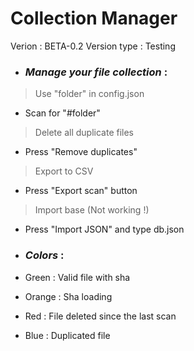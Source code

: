 # Collection Manager

Verion : BETA-0.2
Version type : Testing

 - ### _Manage your file collection_ :

> Use "folder" in config.json
- Scan for "#folder"

> Delete all duplicate files
- Press "Remove duplicates"

> Export to CSV
- Press "Export scan" button

> Import base (Not working !)
- Press "Import JSON" and type db.json

 - ### _Colors_ :

- Green : Valid file with sha
- Orange : Sha loading
- Red : File deleted since the last scan
- Blue : Duplicated file
